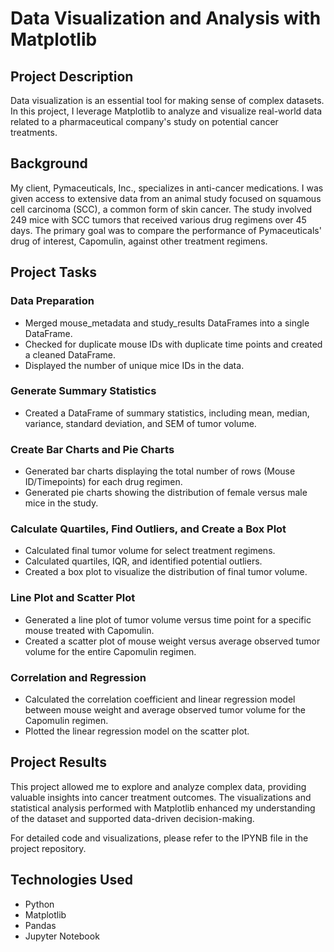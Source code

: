 # Data Visualization and Analysis with Matplotlib

## Project Description

Data visualization is an essential tool for making sense of complex datasets. In this project, I leverage Matplotlib to analyze and visualize real-world data related to a pharmaceutical company's study on potential cancer treatments. 

## Background

My client, Pymaceuticals, Inc., specializes in anti-cancer medications. I was given access to extensive data from an animal study focused on squamous cell carcinoma (SCC), a common form of skin cancer. The study involved 249 mice with SCC tumors that received various drug regimens over 45 days. The primary goal was to compare the performance of Pymaceuticals' drug of interest, Capomulin, against other treatment regimens.

## Project Tasks

### Data Preparation

- Merged mouse_metadata and study_results DataFrames into a single DataFrame.
- Checked for duplicate mouse IDs with duplicate time points and created a cleaned DataFrame.
- Displayed the number of unique mice IDs in the data.

### Generate Summary Statistics

- Created a DataFrame of summary statistics, including mean, median, variance, standard deviation, and SEM of tumor volume.

### Create Bar Charts and Pie Charts

- Generated bar charts displaying the total number of rows (Mouse ID/Timepoints) for each drug regimen.
- Generated pie charts showing the distribution of female versus male mice in the study.

### Calculate Quartiles, Find Outliers, and Create a Box Plot

- Calculated final tumor volume for select treatment regimens.
- Calculated quartiles, IQR, and identified potential outliers.
- Created a box plot to visualize the distribution of final tumor volume.

### Line Plot and Scatter Plot

- Generated a line plot of tumor volume versus time point for a specific mouse treated with Capomulin.
- Created a scatter plot of mouse weight versus average observed tumor volume for the entire Capomulin regimen.

### Correlation and Regression

- Calculated the correlation coefficient and linear regression model between mouse weight and average observed tumor volume for the Capomulin regimen.
- Plotted the linear regression model on the scatter plot.

## Project Results

This project allowed me to explore and analyze complex data, providing valuable insights into cancer treatment outcomes. The visualizations and statistical analysis performed with Matplotlib enhanced my understanding of the dataset and supported data-driven decision-making.

For detailed code and visualizations, please refer to the IPYNB file in the project repository.

## Technologies Used

- Python
- Matplotlib
- Pandas
- Jupyter Notebook
